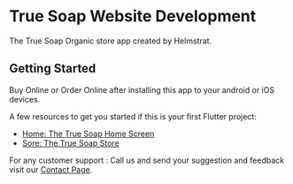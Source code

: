 # True Soap Website Development

The True Soap Organic store app created by Helmstrat. 

## Getting Started

Buy Online or Order Online after installing this app to your android or iOS devices. 

A few resources to get you started if this is your first Flutter project:

- [Home: The True Soap Home Screen](https://thetruesoap.com)
- [Sore: The True Soap Store](https://thetruesoap.com/online-store)

For any customer support : Call us and send your suggestion and feedback visit our 
[Contact Page](https://thetruesoap.com/contact-us).

